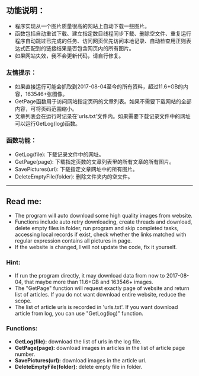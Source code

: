 ## 功能说明：

- 程序实现从一个图片质量很高的网站上自动下载一些图片。
- 函数包括自动重试下载、建立指定数目线程同步下载、删除空文件、重复运行程序自动跳过已完成的任务、访问网页优先访问本地记录、自动检查用正则表达式匹配到的链接结果是否包含网页内的所有图片。
- 如果网站失效，我不会更新代码，请自行修复。

### 友情提示：

- 如果直接运行可能会抓取到2017-08-04至今的所有资料，超过11.6+GB的内容，163546+张图像。
- GetPage函数用于访问网站指定页码的文章列表。如果不需要下载网站的全部内容，可将页码范围缩小。
- 文章列表会在运行时记录在'urls.txt'文件内。如果需要下载记录文件中的网址可以运行GetLog(log)函数。

### 函数功能：

- GetLog(file): 下载记录文件中的网址。
- GetPage(page): 下载指定页数的文章列表里的所有文章的所有图片。
- SavePictures(url): 下载指定文章网址中的所有图片。
- DeleteEmptyFile(folder): 删除文件夹内的空文件。


----

## Read me:

- The program will auto download some high quality images from website.
- Functions include auto retry downloading, create threads and download, delete empty files in folder, run program and skip completed tasks, accessing local records if exist, check whether the links matched with regular expression contains all pictures in page.
- If the website is changed, I will not update the code, fix it yourself.

### Hint:

- If run the program directly, it may download data from now to 2017-08-04, that maybe more than 11.6+GB and 163546+ images.
- The "GetPage" function will request exactly page of website and return list of articles. If you do not want download entire website, reduce the scope.
- The list of article urls is recorded in 'urls.txt'. If you want download article from log, you can use "GetLog(log)" function.

### Functions:

- **GetLog(file):** download the list of urls in the log file.
- **GetPage(page):** download images in articles in the list of article page number.
- **SavePictures(url):** download images in the article url.
- **DeleteEmptyFile(folder):** delete empty file in folder.
